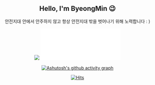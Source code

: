 <div align='center'><h2>Hello, I'm ByeongMin 😉</h2> </div>


<p align="center">
안전지대 안에서 안주하지 않고 항상 안전지대 밖을 벗어나기 위해 노력합니다 : ) 
</p>

<!-- --- -->


<div align="center" justify='center'>
 
<img src="https://github-readme-stats.vercel.app/api?username=merrybmc&show_icons=true&theme=material-palenight&hide_border=true&bg_color=20232a&icon_color=E3E3E3A8&text_color=fff&title_color=918FE0&count_private=true" width=48% />
<img src="https://raw.githubusercontent.com/merrybmc/github-stats/output/generated/languages.svg" width=51% />

<!--
---
-->

[![Ashutosh's github activity graph](https://github-readme-activity-graph.vercel.app/graph?username=merrybmc&theme=react-dark)](https://github.com/merrybmc/github-readme-activity-graph)

</div>

<!-- [![Solved.ac Profile](http://mazassumnida.wtf/api/v2/generate_badge?boj=merrybmc)](https://solved.ac/merrybmc) -->

<!-- [![Top Langs](https://github-readme-stats.vercel.app/api/top-langs/?username=merrybmc&hide=html,css&langs_count=10&layout=compact&theme=react)](https://github.com/merrybmc/merrybmc) | <img src="https://github-readme-stats.vercel.app/api?username=merrybmc&theme=react&show_icons=true" width="400" height="165" /> | [![Solved.ac Profile](http://mazassumnida.wtf/api/v2/generate_badge?boj=merrybmc)](https://solved.ac/merrybmc)
 :-------------------------:|:-------------------------:|:-------------------------:  -->



<!-- [![trophy](https://github-profile-trophy.vercel.app/?username=merrybmc&row=1&column=7&margin-w=6)](https://github.com/ryo-ma/github-profile-trophy) -->



<!-- <a href="https://opgc.me/#/users/merrybmc" target="_blank"><img src="https://api.opgc.me/githubs/users/merrybmc/tag/?theme=basic" /></a> --> 
<!-- [![Solved.ac Profile](http://mazassumnida.wtf/api/v2/generate_badge?boj=merrybmc)](https://solved.ac/merrybmc) --!>
 <!-- [![Top Langs](https://github-readme-stats.vercel.app/api/top-langs/?username=merrybmc&langs_count=8)](https://github.com/merrybmc/github-readme-stats) -->
</div>

<div align='center'>
 
[![Hits](https://hits.seeyoufarm.com/api/count/incr/badge.svg?url=https%3A%2F%2Fgithub.com%2Fmerrybmc&count_bg=%23918FE0&title_bg=%23545454&icon=github.svg&icon_color=%23E7E7E7&title=Views&edge_flat=false)](https://hits.seeyoufarm.com)

</div>

 <!--
[![Top Langs](https://github-readme-stats.vercel.app/api/top-langs/?username=merrybmc&hide=html,css&langs_count=10&layout=compact&theme=react)](https://github.com/merrybmc/merrybmc) | <img src="https://github-readme-stats.vercel.app/api?username=merrybmc&theme=react&show_icons=true" width="400" height="165" />

 <p align="center">
  <a target="_blank" href="https://merrybmc.github.io/TIL/" target="_blank">
    <img src="https://img.shields.io/badge/TIL-181717?style=for-the-badge&logo=github&logoColor=white" alt="Tech blog"/>
  </a>
  <a target="_blank" href="https://open.kakao.com/o/s3NhH2zf">
    <img src="https://img.shields.io/badge/kakao-FFCD00?style=for-the-badge&logo=kakaotalk&logoColor=black" />
  </a>
    <img src="https://img.shields.io/badge/chobm1027@naver.com-03C75A?style=for-the-badge&logo=naver&logoColor=white" />
</p>
 :-------------------------:|:-------------------------: -->
